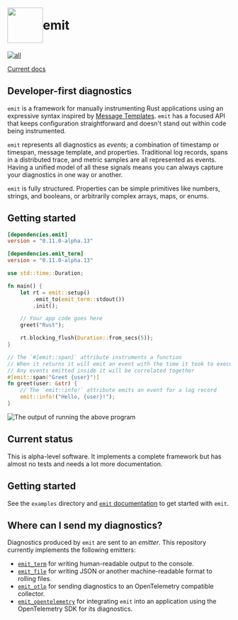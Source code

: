 <h1 style="display: flex; align-items: center">
<img style="display: inline" height="80px" width="80px" src="https://raw.githubusercontent.com/emit-rs/emit/main/asset/logo.svg" aria-hidden="true"> emit
</h1>

[![all](https://github.com/emit-rs/emit/actions/workflows/all.yml/badge.svg)](https://github.com/emit-rs/emit/actions/workflows/all.yml)

[Current docs](https://docs.rs/emit/0.11.0-alpha.13/emit/index.html)

## Developer-first diagnostics

`emit` is a framework for manually instrumenting Rust applications using an expressive syntax inspired by [Message Templates](https://messagetemplates.org). `emit` has a focused API that keeps configuration straightforward and doesn't stand out within code being instrumented.

`emit` represents all diagnostics as _events_; a combination of timestamp or timespan, message template, and properties. Traditional log records, spans in a distributed trace, and metric samples are all represented as events. Having a unified model of all these signals means you can always capture your diagnostics in one way or another.

`emit` is fully structured. Properties can be simple primitives like numbers, strings, and booleans, or arbitrarily complex arrays, maps, or enums.

## Getting started

```toml
[dependencies.emit]
version = "0.11.0-alpha.13"

[dependencies.emit_term]
version = "0.11.0-alpha.13"
```

```rust
use std::time::Duration;

fn main() {
    let rt = emit::setup()
        .emit_to(emit_term::stdout())
        .init();

    // Your app code goes here
    greet("Rust");

    rt.blocking_flush(Duration::from_secs(5));
}

// The `#[emit::span]` attribute instruments a function
// When it returns it will emit an event with the time it took to execute
// Any events emitted inside it will be correlated together 
#[emit::span("Greet {user}")]
fn greet(user: &str) {
    // The `emit::info!` attribute emits an event for a log record
    emit::info!("Hello, {user}!");
}
```

![The output of running the above program](https://github.com/emit-rs/emit/blob/main/asset/emit_term.png?raw=true)

## Current status

This is alpha-level software. It implements a complete framework but has almost no tests and needs a lot more documentation. 

## Getting started

See the `examples` directory and [`emit` documentation](https://docs.rs/emit/0.11.0-alpha.13/emit/index.html) to get started with `emit`.

## Where can I send my diagnostics?

Diagnostics produced by `emit` are sent to an _emitter_. This repository currently implements the following emitters:

- [`emit_term`](https://docs.rs/emit_term/0.11.0-alpha.13/emit_term/index.html) for writing human-readable output to the console.
- [`emit_file`](https://docs.rs/emit_file/0.11.0-alpha.13/emit_file/index.html) for writing JSON or another machine-readable format to rolling files.
- [`emit_otlp`](https://docs.rs/emit_otlp/0.11.0-alpha.13/emit_otlp/index.html) for sending diagnostics to an OpenTelemetry compatible collector.
- [`emit_opentelemetry`](https://docs.rs/emit_opentelemetry/0.11.0-alpha.13/emit_opentelemetry/index.html) for integrating `emit` into an application using the OpenTelemetry SDK for its diagnostics.
